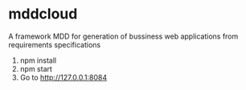 mddcloud
========

A framework MDD for generation of bussiness web applications from requirements specifications

1) npm install
2) npm start
3) Go to http://127.0.0.1:8084